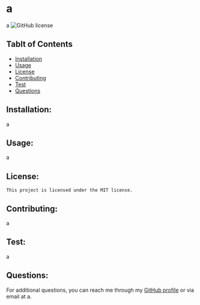 
# a
a
![GitHub license](https://img.shields.io/badge/license-MIT-blue.svg)
        
## Tablt of Contents
- [Installation](#installation)
- [Usage](#usage)
- [License](#license)
- [Contributing](#contributing)
- [Test](#test)
- [Questions](#questions)

## Installation:
a

## Usage:
a

## License:

    This project is licensed under the MIT license.

## Contributing:
a

## Test:
a

## Questions:
For additional questions, you can reach me through my [GitHub profile](https://github.com/a) or via email at a.
        